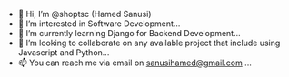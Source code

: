 - 👋 Hi, I’m @shoptsc (Hamed Sanusi)
- 👀 I’m interested in Software Development...
- 🌱 I’m currently learning Django for Backend Development...
- 💞️ I’m looking to collaborate on any available project that include using Javascript and Python...
- 📫 You can reach me via email on sanusihamed@gmail.com ...

<!---
shoptsc/shoptsc is a ✨ special ✨ repository because its `README.md` (this file) appears on your GitHub profile.
You can click the Preview link to take a look at your changes.
--->
